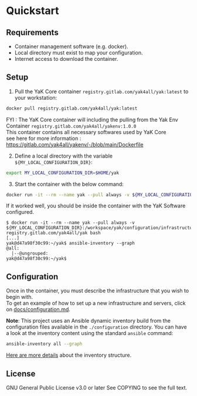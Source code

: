 # Quickstart

## Requirements

- Container management software (e.g. docker).
- Local directory must exist to map your configuration.
- Internet access to download the container.

## Setup

1. Pull the YaK Core container `registry.gitlab.com/yak4all/yak:latest` to your workstation:

```bash
docker pull registry.gitlab.com/yak4all/yak:latest
```

FYI : The YaK Core container will including the pulling from the Yak Env Container `registry.gitlab.com/yak4all/yakenv:1.0.0` <br>
This container contains all necessary softwares used by YaK Core <br>
see here for more information : https://gitlab.com/yak4all/yakenv/-/blob/main/Dockerfile

2. Define a local directory with the variable `${MY_LOCAL_CONFIGURATION_DIR}`:

```bash
export MY_LOCAL_CONFIGURATION_DIR=$HOME/yak
```

3. Start the container with the below command:

```bash
docker run -it --rm --name yak --pull always -v ${MY_LOCAL_CONFIGURATION_DIR}:/workspace/yak/configuration/infrastructure registry.gitlab.com/yak4all/yak bash
```

If it worked well, you should be inside the container with the YaK Software configured.

```
$ docker run -it --rm --name yak --pull always -v ${MY_LOCAL_CONFIGURATION_DIR}:/workspace/yak/configuration/infrastructure registry.gitlab.com/yak4all/yak bash
[...]
yak@d47a98f30c99:~/yak$ ansible-inventory --graph
@all:
  |--@ungrouped:
yak@d47a98f30c99:~/yak$ 
```

## Configuration

Once in the container, you must describe the infrastructure that you wish to begin with.<br>
To get an example of how to set up a new infrastructure and servers, click on [docs/configuration.md](https://gitlab.com/yak4all/yak/-/blob/main/docs/configuration/README.md).

**Note**: This project uses an Ansible dynamic inventory build from the configuration files available in the `./configuration` directory.
You can have a look at the inventory content using the standard `ansible` command:

```bash
ansible-inventory all --graph
```

[Here are more details](https://gitlab.com/yak4all/yak/-/tree/main/collections/ansible_collections/yak/core) about the inventory structure.

## License

GNU General Public License v3.0 or later
See COPYING to see the full text.
